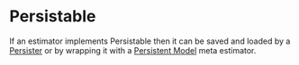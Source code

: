 # Persistable
If an estimator implements Persistable then it can be saved and loaded by a [Persister](#persisters) or by wrapping it with a [Persistent Model](#persistent-model) meta estimator.